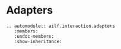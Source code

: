 # Adapters

```{eval-rst}
.. automodule:: ailf.interaction.adapters
   :members:
   :undoc-members:
   :show-inheritance:
```
